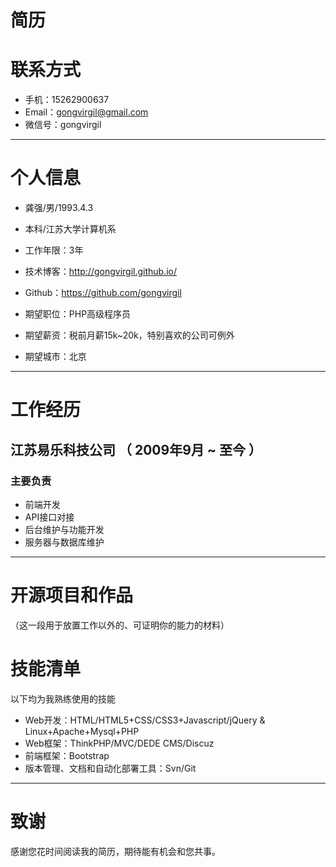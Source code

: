 # 简历

# 联系方式

- 手机：15262900637
- Email：gongvirgil@gmail.com
- 微信号：gongvirgil

---

# 个人信息

- 龚强/男/1993.4.3
- 本科/江苏大学计算机系 
- 工作年限：3年
- 技术博客：http://gongvirgil.github.io/
- Github：https://github.com/gongvirgil

- 期望职位：PHP高级程序员
- 期望薪资：税前月薪15k~20k，特别喜欢的公司可例外
- 期望城市：北京

---

# 工作经历

## 江苏易乐科技公司 （ 2009年9月 ~ 至今 ）

### 主要负责

- 前端开发
- API接口对接
- 后台维护与功能开发
- 服务器与数据库维护

---

# 开源项目和作品
（这一段用于放置工作以外的、可证明你的能力的材料）


# 技能清单

以下均为我熟练使用的技能

- Web开发：HTML/HTML5+CSS/CSS3+Javascript/jQuery & Linux+Apache+Mysql+PHP
- Web框架：ThinkPHP/MVC/DEDE CMS/Discuz
- 前端框架：Bootstrap
- 版本管理、文档和自动化部署工具：Svn/Git

---

# 致谢
感谢您花时间阅读我的简历，期待能有机会和您共事。
